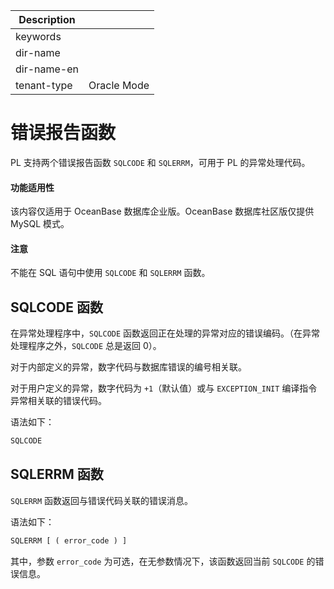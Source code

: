 | Description   |                 |
|---------------|-----------------|
| keywords      |                 |
| dir-name      |                 |
| dir-name-en   |                 |
| tenant-type   | Oracle Mode     |

# 错误报告函数

PL 支持两个错误报告函数 `SQLCODE` 和 `SQLERRM`，可用于 PL 的异常处理代码。


  <main id="notice" >
    <h4>功能适用性</h4>
    <p>该内容仅适用于 OceanBase 数据库企业版。OceanBase 数据库社区版仅提供 MySQL 模式。
  </main>

  <main id="notice" type='notice'>
    <h4>注意</h4>  
    <p>不能在 SQL 语句中使用 <code>SQLCODE</code> 和 <code>SQLERRM</code> 函数。</p>
  </main>

SQLCODE 函数 
-------------------------------

在异常处理程序中，`SQLCODE` 函数返回正在处理的异常对应的错误编码。（在异常处理程序之外，`SQLCODE` 总是返回 0）。

对于内部定义的异常，数字代码与数据库错误的编号相关联。

对于用户定义的异常，数字代码为 `+1`（默认值）或与 `EXCEPTION_INIT` 编译指令异常相关联的错误代码。

语法如下：

```sql
SQLCODE
```



SQLERRM 函数 
-------------------------------

`SQLERRM` 函数返回与错误代码关联的错误消息。

语法如下：

```sql
SQLERRM [ ( error_code ) ]
```



其中，参数 `error_code` 为可选，在无参数情况下，该函数返回当前 `SQLCODE` 的错误信息。
